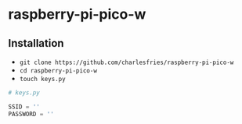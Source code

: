 # raspberry-pi-pico-w

## Installation

* `git clone https://github.com/charlesfries/raspberry-pi-pico-w`
* `cd raspberry-pi-pico-w`
* `touch keys.py`

```python
# keys.py

SSID = ''
PASSWORD = ''
```
